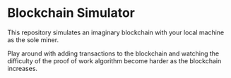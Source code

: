 # Blockchain Simulator

This repository simulates an imaginary blockchain with your local machine as the sole miner.

Play around with adding transactions to the blockchain and watching the difficulty of the proof of work algorithm become harder as the blockchain increases.